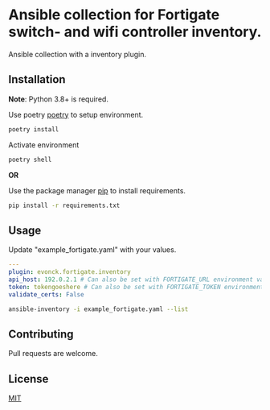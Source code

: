 # Ansible collection for Fortigate switch- and wifi controller inventory.

Ansible collection with a inventory plugin.

## Installation

**Note**: Python 3.8+ is required.

Use poetry [poetry](https://python-poetry.org/s) to setup environment.

```bash
poetry install
```

Activate environment
```bash
poetry shell
```

**OR**

Use the package manager [pip](https://pip.pypa.io/en/stable/) to install requirements.

```bash
pip install -r requirements.txt
```

## Usage

Update "example_fortigate.yaml" with your values.
```yml
---
plugin: evonck.fortigate.inventory
api_host: 192.0.2.1 # Can also be set with FORTIGATE_URL environment variable.
token: tokengoeshere # Can also be set with FORTIGATE_TOKEN environment variable.
validate_certs: False
```

```bash
ansible-inventory -i example_fortigate.yaml --list
```

## Contributing
Pull requests are welcome.

## License
[MIT](https://choosealicense.com/licenses/mit/)